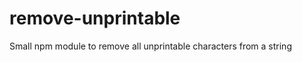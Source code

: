 remove-unprintable
==================

Small npm module to remove all unprintable characters from a string